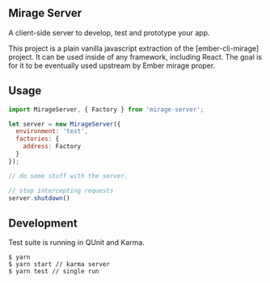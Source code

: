 ## Mirage Server

A client-side server to develop, test and prototype your app.

This project is a plain vanilla javascript extraction of the
[ember-cli-mirage] project. It can be used inside of any framework,
including React. The goal is for it to be eventually used upstream
by Ember mirage proper.

## Usage

``` javascript
import MirageServer, { Factory } from 'mirage-server';

let server = new MirageServer({
  environment: 'test',
  factories: {
    address: Factory
  }
});

// do some stuff with the server.

// stop intercepting requests
server.shutdown()
```

## Development

Test suite is running in QUnit and Karma.

```
$ yarn
$ yarn start // karma server
$ yarn test // single run
```

[1]: http://www.ember-cli-mirage.com/
